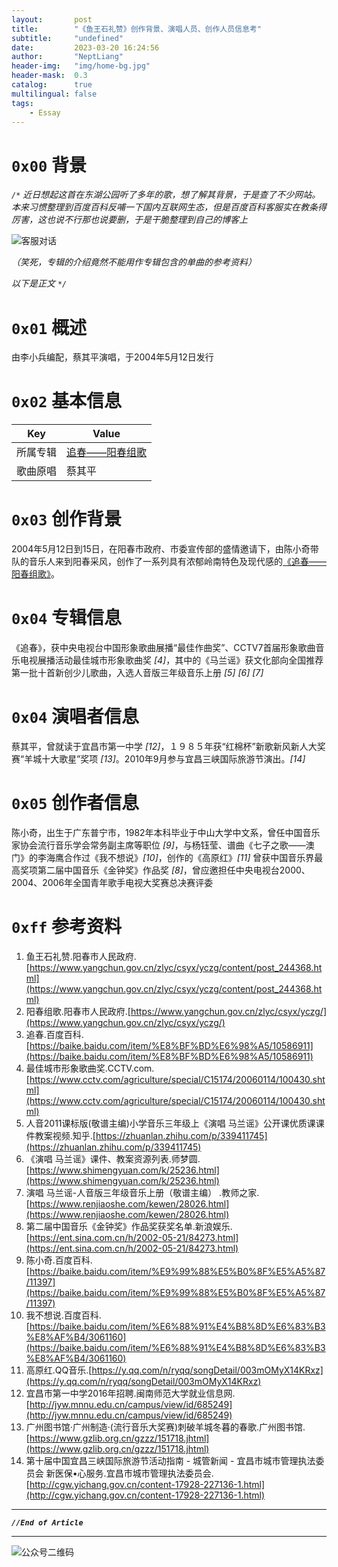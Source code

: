 ```yaml
---
layout:       post
title:        "《鱼王石礼赞》创作背景、演唱人员、创作人员信息考"
subtitle:     "undefined"
date:         2023-03-20 16:24:56
author:       "NeptLiang"
header-img:   "img/home-bg.jpg"
header-mask:  0.3
catalog:      true
multilingual: false
tags:
    - Essay
---
```



# `0x00` 背景

*`/*` 近日想起这首在东湖公园听了多年的歌，想了解其背景，于是查了不少网站。本来习惯整理到百度百科反哺一下国内互联网生态，但是百度百科客服实在教条得厉害，这也说不行那也说要删，于是干脆整理到自己的博客上*

![客服对话](https://neptliang.github.io/img/Article/FishKingStone/6.png)

*（笑死，专辑的介绍竟然不能用作专辑包含的单曲的参考资料）*

*以下是正文 `*/`*


# `0x01` 概述

由李小兵编配，蔡其平演唱，于2004年5月12日发行


# `0x02` 基本信息

Key | Value
----|------
所属专辑 | [追春——阳春组歌](https://baike.baidu.com/item/%E8%BF%BD%E6%98%A5/10586911)
歌曲原唱 | 蔡其平


# `0x03` 创作背景

2004年5月12日到15日，在阳春市政府、市委宣传部的盛情邀请下，由陈小奇带队的音乐人来到阳春采风，创作了一系列具有浓郁岭南特色及现代感的[《追春——阳春组歌》](https://baike.baidu.com/item/%E8%BF%BD%E6%98%A5/10586911)。


# `0x04` 专辑信息

《追春》，获中央电视台中国形象歌曲展播“最佳作曲奖”、CCTV7首届形象歌曲音乐电视展播活动最佳城市形象歌曲奖 *[4]*，其中的《马兰谣》获文化部向全国推荐第一批十首新创少儿歌曲，入选人音版三年级音乐上册 *[5]* *[6]* *[7]*


# `0x04` 演唱者信息

蔡其平，曾就读于宜昌市第一中学 *[12]*，１９８５年获“红棉杯”新歌新风新人大奖赛“羊城十大歌星”奖项 *[13]*。2010年9月参与宜昌三峡国际旅游节演出。*[14]*


# `0x05` 创作者信息

陈小奇，出生于广东普宁市，1982年本科毕业于中山大学中文系，曾任中国音乐家协会流行音乐学会常务副主席等职位 *[9]*，与杨钰莹、谱曲《七子之歌——澳门》的李海鹰合作过《我不想说》*[10]*，创作的《高原红》*[11]* 曾获中国音乐界最高奖项第二届中国音乐《金钟奖》作品奖 *[8]*，曾应邀担任中央电视台2000、2004、2006年全国青年歌手电视大奖赛总决赛评委 


# `0xff` 参考资料

1. 鱼王石礼赞.阳春市人民政府.[https://www.yangchun.gov.cn/zlyc/csyx/yczg/content/post_244368.html](https://www.yangchun.gov.cn/zlyc/csyx/yczg/content/post_244368.html)
2. 阳春组歌.阳春市人民政府.[https://www.yangchun.gov.cn/zlyc/csyx/yczg/](https://www.yangchun.gov.cn/zlyc/csyx/yczg/)
3. 追春.百度百科.[https://baike.baidu.com/item/%E8%BF%BD%E6%98%A5/10586911](https://baike.baidu.com/item/%E8%BF%BD%E6%98%A5/10586911)
4. 最佳城市形象歌曲奖.CCTV.com.[https://www.cctv.com/agriculture/special/C15174/20060114/100430.shtml](https://www.cctv.com/agriculture/special/C15174/20060114/100430.shtml)
5. 人音2011课标版(敬谱主编)小学音乐三年级上《演唱 马兰谣》公开课优质课课件教案视频.知乎.[https://zhuanlan.zhihu.com/p/339411745](https://zhuanlan.zhihu.com/p/339411745)
6. 《演唱 马兰谣》课件、教案资源列表.师梦圆.[https://www.shimengyuan.com/k/25236.html](https://www.shimengyuan.com/k/25236.html)
7. 演唱 马兰谣-人音版三年级音乐上册（敬谱主编）
.教师之家.[https://www.renjiaoshe.com/kewen/28026.html](https://www.renjiaoshe.com/kewen/28026.html)
8. 第二届中国音乐《金钟奖》作品奖获奖名单.新浪娱乐.[https://ent.sina.com.cn/h/2002-05-21/84273.html](https://ent.sina.com.cn/h/2002-05-21/84273.html)
9. 陈小奇.百度百科.[https://baike.baidu.com/item/%E9%99%88%E5%B0%8F%E5%A5%87/11397](https://baike.baidu.com/item/%E9%99%88%E5%B0%8F%E5%A5%87/11397)
10. 我不想说.百度百科.[https://baike.baidu.com/item/%E6%88%91%E4%B8%8D%E6%83%B3%E8%AF%B4/3061160](https://baike.baidu.com/item/%E6%88%91%E4%B8%8D%E6%83%B3%E8%AF%B4/3061160)
11. 高原红.QQ音乐.[https://y.qq.com/n/ryqq/songDetail/003mOMyX14KRxz](https://y.qq.com/n/ryqq/songDetail/003mOMyX14KRxz)
12. 宜昌市第一中学2016年招聘.闽南师范大学就业信息网.
[http://jyw.mnnu.edu.cn/campus/view/id/685249](http://jyw.mnnu.edu.cn/campus/view/id/685249)
13. 广州图书馆·广州制造·(流行音乐大奖赛)刺破羊城冬暮的春歌.广州图书馆.
[https://www.gzlib.org.cn/gzzz/151718.jhtml](https://www.gzlib.org.cn/gzzz/151718.jhtml)
14. 第十届中国宜昌三峡国际旅游节活动指南 - 城管新闻 - 宜昌市城市管理执法委员会    新医保•心服务.宜昌市城市管理执法委员会.
[http://cgw.yichang.gov.cn/content-17928-227136-1.html](http://cgw.yichang.gov.cn/content-17928-227136-1.html)


---

***`//End of Article`***

---


![公众号二维码](https://neptliang.github.io/img/Article/WeChatBlog.png)